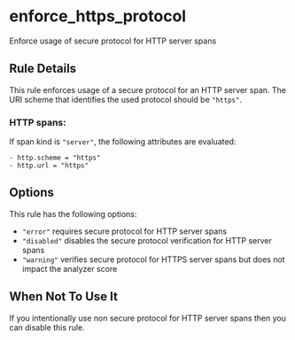 # enforce_https_protocol

Enforce usage of secure protocol for HTTP server spans

## Rule Details

This rule enforces usage of a secure protocol for an HTTP server span. The URI scheme that identifies the used protocol should be `"https"`.

### HTTP spans:

If span kind is `"server"`, the following attributes are evaluated:

```
- http.scheme = "https"
- http.url = "https"
```

## Options

This rule has the following options:

- `"error"` requires secure protocol for HTTP server spans
- `"disabled"` disables the secure protocol verification for HTTP server spans
- `"warning"` verifies secure protocol for HTTPS server spans but does not impact the analyzer score

## When Not To Use It

If you intentionally use non secure protocol for HTTP server spans then you can disable this rule.
